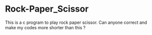 # Rock-Paper_Scissor
This is a c program to play rock paper scissor.
Can anyone correct and make my codes more shorter than this ?
